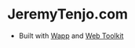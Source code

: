 # JeremyTenjo.com

- Built with [Wapp](https://github.com/tenjojeremy/wapp) and [Web Toolkit](https://tenjo-web-toolkit.web.app/)